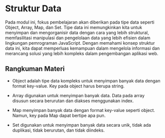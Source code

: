 # Struktur Data

Pada modul ini, fokus pembelajaran akan diberikan pada tipe data seperti Object, Array, Map, dan Set. Tipe data ini memungkinkan kita untuk menyimpan dan mengorganisir data dengan cara yang lebih struktural, memfasilitasi manipulasi dan pengelolaan data yang lebih efisien dalam lingkungan pemrograman JavaScript. Dengan memahami konsep struktur data ini, kita dapat memperluas kemampuan dalam mengelola informasi dan merancang solusi yang lebih kompleks dalam pengembangan aplikasi web.

## Rangkuman Materi

- Object adalah tipe data kompleks untuk menyimpan banyak data dengan format key-value. Key pada object harus berupa string.

- Array digunakan untuk menyimpan banyak data. Data pada array disusun secara berurutan dan diakses menggunakan index.

- Map menyimpan banyak data dengan format key-value seperti object. Namun, key pada Map dapat bertipe apa pun.

- Set digunakan untuk menyimpan banyak data secara unik, tidak ada duplikasi, tidak berurutan, dan tidak diindeks.

